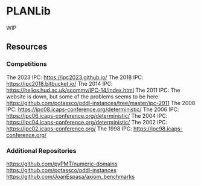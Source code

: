 # PLANLib

WIP

## Resources

### Competitions
The 2023 IPC: https://ipc2023.github.io/
The 2018 IPC: https://ipc2018.bitbucket.io/
The 2014 IPC: https://helios.hud.ac.uk/scommv/IPC-14/index.html
The 2011 IPC:  The website is down, but some of the problems seems to be here: https://github.com/potassco/pddl-instances/tree/master/ipc-2011
The 2008 IPC: https://ipc08.icaps-conference.org/deterministic/
The 2006 IPC: https://ipc06.icaps-conference.org/deterministic/
The 2004 IPC: https://ipc04.icaps-conference.org/deterministic/
The 2002 IPC: https://ipc02.icaps-conference.org/
The 1998 IPC: https://ipc98.icaps-conference.org/

### Additional Repositories
https://github.com/pyPMT/numeric-domains
https://github.com/potassco/pddl-instances
https://github.com/JoanEspasa/axiom_benchmarks
